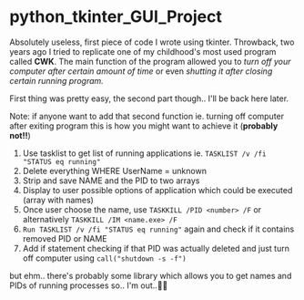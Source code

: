 # python_tkinter_GUI_Project
Absolutely useless, first piece of code I wrote using tkinter.
Throwback, two years ago I tried to replicate one of my childhood's most used program called **CWK**. The main function of the program allowed you to *turn off your computer after certain amount of time* or even *shutting it after closing certain running program.*

First thing was pretty easy, the second part though.. I'll be back here later.

Note: if anyone want to add that second function ie. turning off computer after exiting program this is how you might want to achieve it (**probably not!!**)

1. Use tasklist to get list of running applications ie. ```TASKLIST /v /fi "STATUS eq running"```
2. Delete everything WHERE UserName = unknown
3. Strip and save NAME and the PID to two arrays
4. Display to user possible options of application which could be executed (array with names)
5. Once user choose the name, use ```TASKKILL /PID <number> /F``` or alternatively ```TASKKILL /IM <name.exe> /F```
6. ```Run TASKLIST /v /fi "STATUS eq running"``` again and check if it contains removed PID or NAME
7. Add if statement checking if that PID was actually deleted and just turn off computer using ```call("shutdown -s -f")```

but ehm.. there's probably some library which allows you to get names and PIDs of running processes so.. I'm out..:runner::runner:
